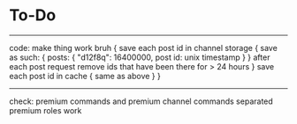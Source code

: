 # To-Do
***
code:
make thing work bruh {
    save each post id in channel storage {
        save as such: {
            posts: {
                "d12f8q": 16400000,
                post id: unix timestamp
            }
        }
        after each post request remove ids that have been there for > 24 hours
    }
    save each post id in cache {
        same as above
    }
}
***
check:
premium commands and premium channel commands separated
premium roles work